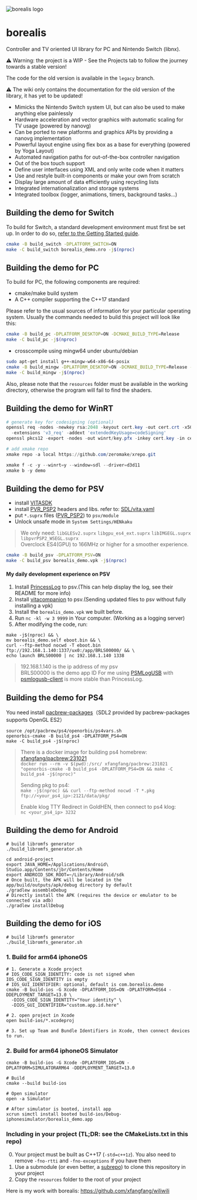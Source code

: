 ![borealis logo](https://github.com/natinusala/borealis/blob/main/resources/img/borealis_96.png?raw=true)
# borealis

Controller and TV oriented UI library for PC and Nintendo Switch (libnx).

⚠️ Warning: the project is a WIP - See the Projects tab to follow the journey towards a stable version!

The code for the old version is available in the `legacy` branch.

⚠️ The wiki only contains the documentation for the old version of the library, it has yet to be updated!

- Mimicks the Nintendo Switch system UI, but can also be used to make anything else painlessly
- Hardware acceleration and vector graphics with automatic scaling for TV usage (powered by nanovg)
- Can be ported to new platforms and graphics APIs by providing a nanovg implementation
- Powerful layout engine using flex box as a base for everything (powered by Yoga Layout)
- Automated navigation paths for out-of-the-box controller navigation
- Out of the box touch support
- Define user interfaces using XML and only write code when it matters
- Use and restyle built-in components or make your own from scratch
- Display large amount of data efficiently using recycling lists
- Integrated internationalization and storage systems
- Integrated toolbox (logger, animations, timers, background tasks...)

## Building the demo for Switch

To build for Switch, a standard development environment must first be set up. In order to do so, [refer to the Getting Started guide](https://devkitpro.org/wiki/Getting_Started).

```bash
cmake -B build_switch -DPLATFORM_SWITCH=ON
make -C build_switch borealis_demo.nro -j$(nproc)
```

## Building the demo for PC

To build for PC, the following components are required:

- cmake/make build system
- A C++ compiler supporting the C++17 standard

Please refer to the usual sources of information for your particular operating system. Usually the commands needed to build this project will look like this:

```bash
cmake -B build_pc -DPLATFORM_DESKTOP=ON -DCMAKE_BUILD_TYPE=Release
make -C build_pc -j$(nproc)
```

* crosscompile using mingw64 under ubuntu/debian

```bash
sudo apt-get install g++-mingw-w64-x86-64-posix
cmake -B build_mingw -DPLATFORM_DESKTOP=ON -DCMAKE_BUILD_TYPE=Release -DCMAKE_TOOLCHAIN_FILE="library/cmake/MinGWCross.cmake"
make -C build_mingw -j$(nproc)
```

Also, please note that the `resources` folder must be available in the working directory, otherwise the program will fail to find the shaders.

## Building the demo for WinRT

```powershell
# generate key for codesigning (optional)
openssl req -nodes -newkey rsa:2048 -keyout cert.key -out cert.crt -x509 -days 365 -subj '//CN=borealis' \
  -extensions 'v3_req' -addext 'extendedKeyUsage=codeSigning'
openssl pkcs12 -export -nodes -out winrt/key.pfx -inkey cert.key -in cert.crt -passout pass:

# add xmake repo
xmake repo -a local https://github.com/zeromake/xrepo.git

xmake f -c -y --winrt=y --window=sdl --driver=d3d11
xmake b -y demo
```

## Building the demo for PSV

- install [VITASDK](https://github.com/vitasdk/vdpm)
- install [PVR_PSP2](https://github.com/GrapheneCt/PVR_PSP2) headers and libs. refer to: [SDL/vita.yaml](https://github.com/libsdl-org/SDL/blob/5733f42c7c2cbfbbd03282919534ed30c3b07da6/.github/workflows/vita.yaml#L28-L44)
- put `*.suprx` files ([PVR_PSP2](https://github.com/GrapheneCt/PVR_PSP2)) to `psv/module`
- Unlock unsafe mode in `System Settings/HENkaku`

> We only need: `libGLESv2.suprx` `libgpu_es4_ext.suprx` `libIMGEGL.suprx` `libpvrPSP2_WSEGL.suprx`  
> Overclock ES4(GPU) to 166MHz or higher for a smoother experience.

```bash
cmake -B build_psv -DPLATFORM_PSV=ON
make -C build_psv borealis_demo.vpk -j$(nproc)
```

#### My daily development experience on PSV

1. Install [PrincessLog](https://github.com/isage/plog) to psv.(This can help display the log, see their README for more info)  
2. Install [vitacompanion](https://github.com/devnoname120/vitacompanion) to psv.(Sending updated files to psv without fully installing a vpk)
3. Install the `borealis_demo.vpk` we built before.
4. Run `nc -kl -w 3 9999` in Your computer. (Working as a logging server)
5. After modifying the code, run:

```shell
make -j$(nproc) && \
mv borealis_demo.self eboot.bin && \
curl --ftp-method nocwd -T eboot.bin ftp://192.168.1.140:1337/ux0:/app/BRLS00000/ && \
echo launch BRLS00000 | nc 192.168.1.140 1338
```

>  192.168.1.140 is the ip address of my psv  
>  BRLS00000 is the demo app ID
>  For me using [PSMLogUSB](https://github.com/TeamFAPS/PSVita-RE-tools/tree/master/PSMLogUSB) with [psmlogusb-client](https://github.com/isage/psmlogusb-client) is more stable than PrincessLog.

## Building the demo for PS4

You need install [pacbrew-packages](https://github.com/PacBrew/pacbrew-packages)（SDL2 provided by pacbrew-packages supports OpenGL ES2）

```shell
source /opt/pacbrew/ps4/openorbis/ps4vars.sh
openorbis-cmake -B build_ps4 -DPLATFORM_PS4=ON
make -C build_ps4 -j$(nproc)
```

> There is a docker image for building ps4 homebrew: [xfangfang/pacbrew:231021](https://hub.docker.com/r/xfangfang/pacbrew)  
> `docker run --rm -v $(pwd):/src/ xfangfang/pacbrew:231021 "openorbis-cmake -B build_ps4 -DPLATFORM_PS4=ON && make -C build_ps4 -j$(nproc)"`   
> 
> Sending pkg to ps4:  
> `make -j$(nproc) && curl --ftp-method nocwd -T *.pkg ftp://<your_ps4_ip>:2121/data/pkg/`  
>   
> Enable klog TTY Redirect in GoldHEN, then connect to ps4 klog:  
> `nc <your_ps4_ip> 3232`


## Building the demo for Android

```shell
# build libromfs generator
./build_libromfs_generator.sh

cd android-project
export JAVA_HOME=/Applications/Android\ Studio.app/Contents/jbr/Contents/Home
export ANDROID_SDK_ROOT=~/Library/Android/sdk
# Once built, the APK will be located in the app/build/outputs/apk/debug directory by default
./gradlew assembleDebug
# Directly install the APK (requires the device or emulator to be connected via adb)
./gradlew installDebug
```


## Building the demo for iOS

```shell
# build libromfs generator
./build_libromfs_generator.sh
```

### 1. Build for arm64 iphoneOS

```shell
# 1. Generate a Xcode project
# IOS_CODE_SIGN_IDENTITY: code is not signed when IOS_CODE_SIGN_IDENTITY is empty
# IOS_GUI_IDENTIFIER: optional, default is com.borealis.demo
cmake -B build-ios -G Xcode -DPLATFORM_IOS=ON -DPLATFORM=OS64 -DDEPLOYMENT_TARGET=13.0 \
  -DIOS_CODE_SIGN_IDENTITY="Your identity" \
  -DIOS_GUI_IDENTIFIER="custom.app.id.here"

# 2. open project in Xcode
open build-ios/*.xcodeproj

# 3. Set up Team and Bundle Identifiers in Xcode, then connect devices to run.
```

### 2. Build for arm64 iphoneOS Simulator

```shell
cmake -B build-ios -G Xcode -DPLATFORM_IOS=ON -DPLATFORM=SIMULATORARM64 -DDEPLOYMENT_TARGET=13.0

# Build
cmake --build build-ios

# Open simulator
open -a Simulator

# After simulator is booted, install app
xcrun simctl install booted build-ios/Debug-iphonesimulator/borealis_demo.app
```

### Including in your project (TL;DR: see the CMakeLists.txt in this repo)
0. Your project must be built as C++17 (`-std=c++1z`). You also need to remove `-fno-rtti` and `-fno-exceptions` if you have them
1. Use a submodule (or even better, a [subrepo](https://github.com/ingydotnet/git-subrepo)) to clone this repository in your project
2. Copy the `resources` folder to the root of your project

Here is my work with borealis: https://github.com/xfangfang/wiliwili
